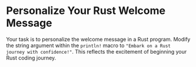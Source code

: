 # Personalize Your Rust Welcome Message

Your task is to personalize the welcome message in a Rust program. Modify the string argument within the `println!` macro to `"Embark on a Rust journey with confidence!"`. This reflects the excitement of beginning your Rust coding journey.